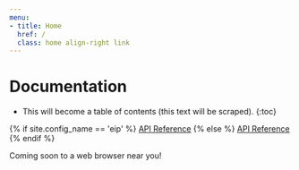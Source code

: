 ```yaml
---
menu:
- title: Home
  href: /
  class: home align-right link
---
```


# Documentation

* This will become a table of contents (this text will be scraped).
{:toc}

{% if site.config_name == 'eip' %}
[API Reference](https://lugdunum3d.github.io/doc/doxygen/annotated.html)
{% else %}
[API Reference](/doc/doxygen/annotated.html)
{% endif %}

Coming soon to a web browser near you!
